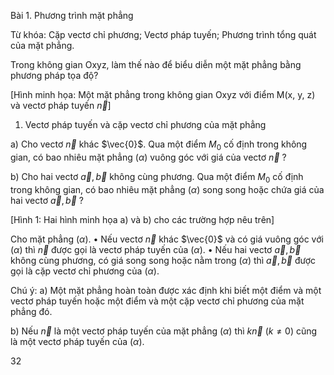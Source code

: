 Bài 1. Phương trình mặt phẳng

Từ khóa: Cặp vectơ chỉ phương; Vectơ pháp tuyến; Phương trình tổng quát của mặt phẳng.

Trong không gian Oxyz, làm thế nào để biểu diễn một mặt phẳng bằng phương pháp tọa độ?

[Hình minh họa: Một mặt phẳng trong không gian Oxyz với điểm M(x, y, z) và vectơ pháp tuyến $\vec{n}$]

1. Vectơ pháp tuyến và cặp vectơ chỉ phương của mặt phẳng

a) Cho vectơ $\vec{n}$ khác $\vec{0}$. Qua một điểm $M_0$ cố định trong không gian, có bao nhiêu mặt phẳng $(\alpha)$ vuông góc với giá của vectơ $\vec{n}$ ?

b) Cho hai vectơ $\vec{a}, \vec{b}$ không cùng phương. Qua một điểm $M_0$ cố định trong không gian, có bao nhiêu mặt phẳng $(\alpha)$ song song hoặc chứa giá của hai vectơ $\vec{a}, \vec{b}$ ?

[Hình 1: Hai hình minh họa a) và b) cho các trường hợp nêu trên]

Cho mặt phẳng $(\alpha)$.
• Nếu vectơ $\vec{n}$ khác $\vec{0}$ và có giá vuông góc với $(\alpha)$ thì $\vec{n}$ được gọi là vectơ pháp tuyến của $(\alpha)$.
• Nếu hai vectơ $\vec{a}, \vec{b}$ không cùng phương, có giá song song hoặc nằm trong $(\alpha)$ thì $\vec{a}, \vec{b}$ được gọi là cặp vectơ chỉ phương của $(\alpha)$.

Chú ý:
a) Một mặt phẳng hoàn toàn được xác định khi biết một điểm và một vectơ pháp tuyến hoặc một điểm và một cặp vectơ chỉ phương của mặt phẳng đó.

b) Nếu $\vec{n}$ là một vectơ pháp tuyến của mặt phẳng $(\alpha)$ thì $k\vec{n}$ $(k \neq 0)$ cũng là một vectơ pháp tuyến của $(\alpha)$.

32